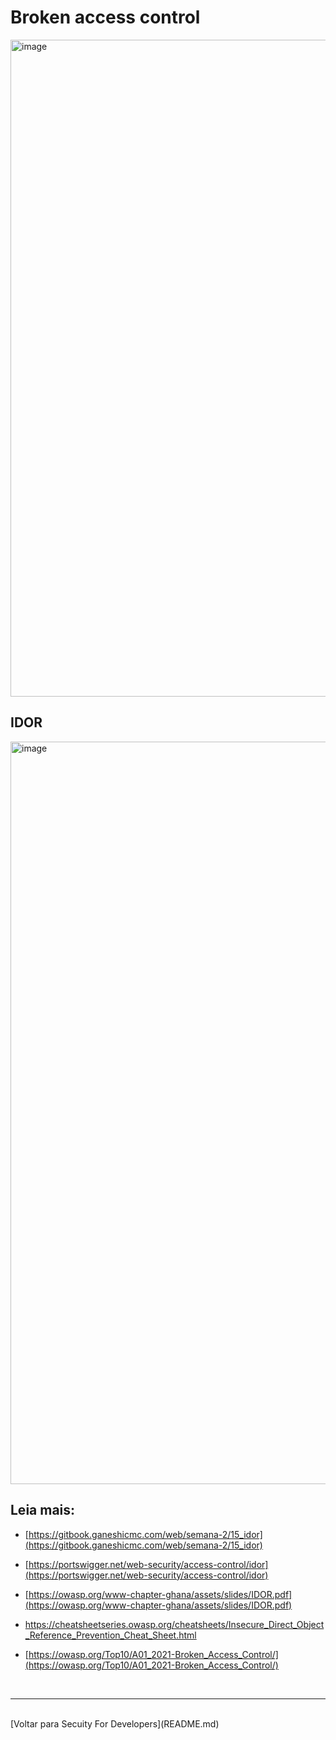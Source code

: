 # Broken access control

<img width="1051" alt="image" src="https://github.com/rayanepimentel/InfoSec-iniciante/assets/37915359/37708757-6566-4286-a4c5-85b30e8aaf0f">

## IDOR

<img width="1188" alt="image" src="https://github.com/rayanepimentel/InfoSec-iniciante/assets/37915359/5644bfd2-7276-4c47-85cd-dcf7ef5aa366">

## Leia mais:

- [https://gitbook.ganeshicmc.com/web/semana-2/15_idor](https://gitbook.ganeshicmc.com/web/semana-2/15_idor)

- [https://portswigger.net/web-security/access-control/idor](https://portswigger.net/web-security/access-control/idor)

- [https://owasp.org/www-chapter-ghana/assets/slides/IDOR.pdf](https://owasp.org/www-chapter-ghana/assets/slides/IDOR.pdf)

- [https://cheatsheetseries.owasp.org/cheatsheets/Insecure_Direct_Object_Reference_Prevention_Cheat_Sheet.html
](https://cheatsheetseries.owasp.org/cheatsheets/Insecure_Direct_Object_Reference_Prevention_Cheat_Sheet.html
)
- [https://owasp.org/Top10/A01_2021-Broken_Access_Control/](https://owasp.org/Top10/A01_2021-Broken_Access_Control/)

<br>
<hr>
<br>
[Voltar para Secuity For Developers](README.md)